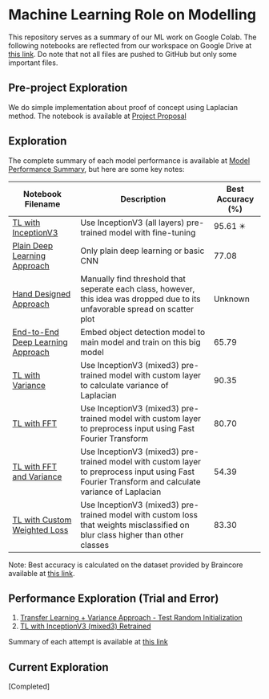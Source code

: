 # Machine Learning Role on Modelling

This repository serves as a summary of our ML work on Google Colab. The following notebooks are reflected from our workspace on Google Drive at [this link](https://drive.google.com/drive/folders/1RGJoxtWvnND563kQw57r1kUIIQe5HLzu). Do note that not all files are pushed to GitHub but only some important files.

## Pre-project Exploration
We do simple implementation about proof of concept using Laplacian method. The notebook is available at [Project Proposal](https://github.com/Bangkit-Capstone-C241-BB01/BlurOrBokeh_ML_All/blob/main/Project_Proposal.ipynb)

## Exploration
The complete summary of each model performance is available at [Model Performance Summary](https://github.com/Bangkit-Capstone-C241-BB01/BlurOrBokeh_ML_All/blob/main/%5B0%5D_Model_Performance_Summary.ipynb), but here are some key notes:

| Notebook Filename | Description | Best Accuracy (%) |
|-----------------|-----------------|-----------------|
| [TL with InceptionV3](https://github.com/Bangkit-Capstone-C241-BB01/BlurOrBokeh_ML_All/blob/main/TL_with_InceptionV3.ipynb) | Use InceptionV3 (all layers) pre-trained model with fine-tuning | 95.61 ✴️ |
| [Plain Deep Learning Approach](https://github.com/Bangkit-Capstone-C241-BB01/BlurOrBokeh_ML_All/blob/main/Plain_Deep_Learning_Approach.ipynb) | Only plain deep learning or basic CNN | 77.08 |
| [Hand Designed Approach](https://github.com/Bangkit-Capstone-C241-BB01/BlurOrBokeh_ML_All/blob/main/Hand_Designed_Approach.ipynb) | Manually find threshold that seperate each class, however, this idea was dropped due to its unfavorable spread on scatter plot | Unknown |
| [End-to-End Deep Learning Approach](https://github.com/Bangkit-Capstone-C241-BB01/BlurOrBokeh_ML_All/blob/main/End_to_End_Deep_Learning_Approach.ipynb) | Embed object detection model to main model and train on this big model | 65.79 |
| [TL with Variance](https://github.com/Bangkit-Capstone-C241-BB01/BlurOrBokeh_ML_All/blob/main/TL_with_Variance.ipynb) | Use InceptionV3 (mixed3) pre-trained model with custom layer to calculate variance of Laplacian | 90.35 |
| [TL with FFT](https://github.com/Bangkit-Capstone-C241-BB01/BlurOrBokeh_ML_All/blob/main/TL_with_FFT.ipynb) | Use InceptionV3 (mixed3) pre-trained model with custom layer to preprocess input using Fast Fourier Transform | 80.70 |
| [TL with FFT and Variance](https://github.com/Bangkit-Capstone-C241-BB01/BlurOrBokeh_ML_All/blob/main/TL_with_FFT_and_Variance.ipynb) | Use InceptionV3 (mixed3) pre-trained model with custom layer to preprocess input using Fast Fourier Transform and calculate variance of Laplacian | 54.39 |
| [TL with Custom Weighted Loss](https://github.com/Bangkit-Capstone-C241-BB01/BlurOrBokeh_ML_All/blob/main/TL_with_Custom_Weighted_Loss.ipynb) | Use InceptionV3 (mixed3) pre-trained model with custom loss that weights misclassified on blur class higher than other classes | 83.30 |

Note: Best accuracy is calculated on the dataset provided by Braincore available at [this link](https://drive.google.com/drive/u/5/folders/1clhOFdWTYSxA_DwNp-4_B9NvYzizU856).

## Performance Exploration (Trial and Error)
1. [Transfer Learning + Variance Approach - Test Random Initialization](https://github.com/Bangkit-Capstone-C241-BB01/BlurOrBokeh_ML_All/blob/main/Transfer_Learning_%2B_Variance_Approach_Test_Random_Initialization.ipynb)
2. [TL with InceptionV3 (mixed3) Retrained](https://github.com/Bangkit-Capstone-C241-BB01/BlurOrBokeh_ML_All/blob/main/TL_with_InceptionV3_(mixed3)_Retrained.ipynb)

Summary of each attempt is available at [this link](https://docs.google.com/document/d/1_wMoe67zms_sX22tSYWRSqcihyM6Hmtmuvmzmk9k07Q)

## Current Exploration
[Completed]
